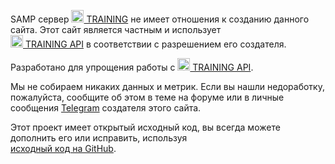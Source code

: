 <p>SAMP сервер <a href="https://training-server.com/" target="_blank" rel="noopener noreferrer"><img src="https://forum.training-server.com/assets/favicon-0muhnijo.png" width="20" draggable="false"> TRAINING</a> не имеет отношения к созданию данного сайта. Этот сайт является частным и использует<br><a href="https://forum.training-server.com/d/3921-training-api" target="_blank" rel="noopener noreferrer"><img draggable="false" src="https://forum.training-server.com/assets/favicon-0muhnijo.png" width="20"> TRAINING API</a> в соответствии с разрешением его создателя.</p>
<p>Разработано для упрощения работы с <a href="https://forum.training-server.com/d/3921-training-api" target="_blank" rel="noopener noreferrer"><img src="https://forum.training-server.com/assets/favicon-0muhnijo.png" width="20" draggable="false"> TRAINING API</a>.</p>
<p>Мы не собираем никаких данных и метрик. Если вы нашли недоработку, пожалуйста, сообщите об этом в теме на форуме или в личные сообщения <a href="https://t.me/m/kZePPo93OTIy" target="_blank" rel="noopener noreferrer"><i class="bi bi-telegram"></i> Telegram</a> создателя этого сайта.</p>
<p>Этот проект имеет открытый исходный код, вы всегда можете дополнить его или исправить, используя<br><a href="https://github.com/1dontkillme/trainingchecker" target="_blank" rel="noopener noreferrer"><i class="bi bi-github"></i> исходный код на GitHub</a>.</p>

